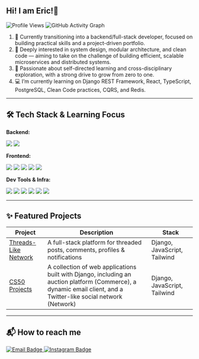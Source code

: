 ## Hi! I am Eric!👋
![Profile Views](https://visitor-badge.laobi.icu/badge?page_id=Skyrover1014.Skyrover1014)
![GitHub Activity Graph](https://github-readme-activity-graph.cyclic.app/graph?username==Skyrover1014&theme=github-compact)


1.	🎯 Currently transitioning into a backend/full-stack developer, focused on building practical skills and a project-driven portfolio.
2.	🧠 Deeply interested in system design, modular architecture, and clean code — aiming to take on the challenge of building efficient, scalable microservices and distributed systems.
3.	🌱 Passionate about self-directed learning and cross-disciplinary exploration, with a strong drive to grow from zero to one.
4.	💻 I’m currently learning on Django REST Framework, React, TypeScript, PostgreSQL, Clean Code practices, CQRS, and Redis.



---
## 🛠️ Tech Stack & Learning Focus

**Backend:**  
<p>
  <img src="https://img.shields.io/badge/Python-3776AB?style=for-the-badge&logo=python&logoColor=white"/>
  <img src="https://img.shields.io/badge/Django-092E20?style=for-the-badge&logo=django&logoColor=white"/>
</p>

**Frontend:**  
<p>
  <img src="https://img.shields.io/badge/React-20232A?style=for-the-badge&logo=react&logoColor=61DAFB"/>
  <img src="https://img.shields.io/badge/Vite-646CFF?style=for-the-badge&logo=vite&logoColor=white"/>
  <img src="https://img.shields.io/badge/Tailwind_CSS-38B2AC?style=for-the-badge&logo=tailwind-css&logoColor=white"/>
  <img src="https://img.shields.io/badge/JavaScript-F7DF1E?style=for-the-badge&logo=javascript&logoColor=black"/>
  <img src="https://img.shields.io/badge/TypeScript-3178C6?style=for-the-badge&logo=typescript&logoColor=white"/>
</p>

**Dev Tools & Infra:**  
<p>
  <img src="https://img.shields.io/badge/Poetry-60A5FA?style=for-the-badge&logo=python&logoColor=white"/>
  <img src="https://img.shields.io/badge/Git-F05032?style=for-the-badge&logo=git&logoColor=white"/>
  <img src="https://img.shields.io/badge/GitHub-181717?style=for-the-badge&logo=github&logoColor=white"/>
  <img src="https://img.shields.io/badge/Render-00979D?style=for-the-badge&logo=render&logoColor=white"/>
  <img src="https://img.shields.io/badge/VS%20Code-007ACC?style=for-the-badge&logo=visual-studio-code&logoColor=white"/>
  <img src="https://img.shields.io/badge/RESTful APIs-000000?style=for-the-badge&logo=fastapi&logoColor=white"/>
</p>

---
## ✨ Featured Projects

| Project | Description | Stack |
|--------|-------------|-------|
| [Threads-Like Network](https://github.com/你的帳號/Threads-like-Network) | A full-stack platform for threaded posts, comments, profiles & notifications | Django, JavaScript, Tailwind |
| [CS50 Projects](https://github.com/Skyrover1014/CS50-s-web-2020.git) | A collection of web applications built with Django, including an auction platform (Commerce), a dynamic email client, and a Twitter-like social network (Network) | Django, JavaScript, Tailwind |

---
## 📬 How to reach me

<p>
  <a href="mailto:weizhil312@gmail.com">
    <img src="https://img.shields.io/badge/Email-Contact-red?style=for-the-badge&logo=gmail&logoColor=white" alt="Email Badge"/>
  </a>
  
  <a href="https://instagram.com/ericliao8025" target="_blank">
    <img src="https://img.shields.io/badge/Instagram-@ericliao8025-E4405F?style=for-the-badge&logo=instagram&logoColor=white" alt="Instagram Badge"/>
  </a>
</p>

<!--
**Skyrover1014/Skyrover1014** is a ✨ _special_ ✨ repository because its `README.md` (this file) appears on your GitHub profile.

Here are some ideas to get you started:

- 🔭 I’m currently working on ...
- 🌱 I’m currently learning ...
- 👯 I’m looking to collaborate on ...
- 🤔 I’m looking for help with ...
- 💬 Ask me about ...
- 📫 How to reach me: ...
- 😄 Pronouns: ...
- ⚡ Fun fact: ...
-->
